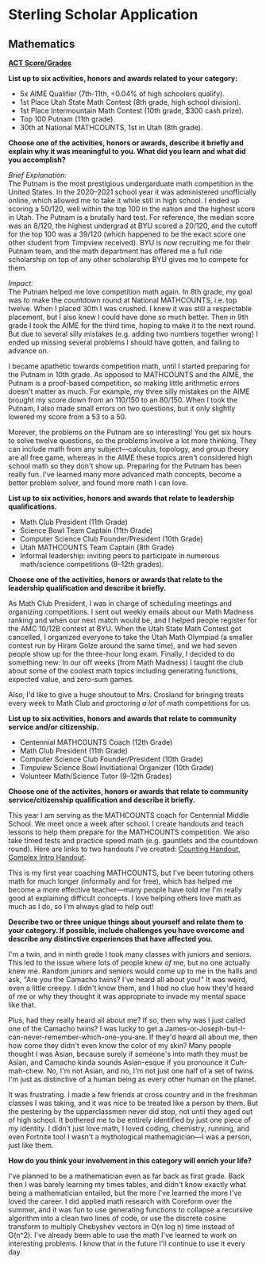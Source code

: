 # Sterling Scholar Application
## Mathematics

**[ACT Score/Grades](./Transcript.md)**


**List up to six activities, honors and awards related to your category:**
- 5x AIME Qualifier (7th-11th, <0.04% of high schoolers qualify).
- 1st Place Utah State Math Contest (8th grade, high school division).
- 1st Place Intermountain Math Contest (10th grade, $300 cash prize).
- Top 100 Putnam (11th grade).
- 30th at National MATHCOUNTS, 1st in Utah (8th grade).

**Choose one of the activities, honors or awards, describe it briefly and explain why it was meaningful to you. What did you learn and what did you accomplish?**

*Brief Explanation:*  
The Putnam is the most prestigious undergarduate math competition in the United States. In the 2020–2021 school year it was administered unofficially online, which allowed me to take it while still in high school. I ended up scoring a 50/120, well within the top 100 in the nation and the highest score in Utah. The Putnam is a brutally hard test. For reference, the median score was an 8/120, the highest undergrad at BYU scored a 20/120, and the cutoff for the top 100 was a 39/120 (which happened to be the exact score one other student from Timpview received). BYU is now recruiting me for their Putnam team, and the math department has offered me a full ride scholarship on top of any other scholarship BYU gives me to compete for them.

*Impact:*  
The Putnam helped me love competition math again. In 8th grade, my goal was to make the countdown round at National MATHCOUNTS, i.e. top twelve. When I placed 30th I was crushed. I knew it was still a respectable placement, but I also knew I could have done so much better. Then in 9th grade I took the AIME for the third time, hoping to make it to the next round. But due to several silly mistakes (e.g. adding two numbers together wrong) I ended up missing several problems I should have gotten, and failing to advance on.

I became apathetic towards competition math, until I started preparing for the Putnam in 10th grade. As opposed to MATHCOUNTS and the AIME, the Putnam is a proof-based competition, so making little arithmetic errors doesn't matter as much. For example, my three silly mistakes on the AIME brought my score down from an 110/150 to an 80/150. When I took the Putnam, I also made small errors on two questions, but it only slightly lowered my score from a 53 to a 50.

Morever, the problems on the Putnam are so interesting! You get six hours to solve twelve questions, so the problems involve a lot more thinking. They can include math from any subject—calculus, topology, and group theory are all free game, whereas in the AIME these topics aren't considered high school math so they don't show up. Preparing for the Putnam has been really fun. I've learned many more advanced math concepts, become a better problem solver, and found more math I can love.

**List up to six activities, honors and awards that relate to leadership qualifications.**
- Math Club President (11th Grade)
- Science Bowl Team Captain (11th Grade)
- Computer Science Club Founder/President (10th Grade)
- Utah MATHCOUNTS Team Captain (8th Grade)
- Informal leadership: inviting peers to participate in numerous math/science competitions (8–12th grades).

**Choose one of the activities, honors or awards that relate to the leadership qualification and describe it briefly.**

As Math Club President, I was in charge of scheduling meetings and organizing competitions. I sent out weekly emails about our Math Madness ranking and when our next match would be, and I helped people register for the AMC 10/12B contest at BYU. When the Utah State Math Contest got cancelled, I organized everyone to take the Utah Math Olympiad (a smaller contest run by Hiram Golze around the same time), and we had seven people show up for the three-hour long exam. Finally, I decided to do something new: In our off weeks (from Math Madness) I taught the club about some of the coolest math topics including generating functions, expected value, and zero-sum games.

Also, I'd like to give a huge shoutout to Mrs. Crosland for bringing treats every week to Math Club and proctoring *a lot* of math competitions for us.

**List up to six activities, honors and awards that relate to community service and/or citizenship.**
- Centennial MATHCOUNTS Coach (12th Grade)
- Math Club President (11th Grade)
- Computer Science Club Founder/President (10th Grade)
- Timpview Science Bowl Invitiational Organizer (10th Grade)
- Volunteer Math/Science Tutor (9–12th Grades)

**Choose one of the activites, honors or awards that relate to community service/citizenship qualification and describe it briefly.**

This year I am serving as the MATHCOUNTS coach for Centennial Middle School. We meet once a week after school. I create handouts and teach lessons to help them prepare for the MATHCOUNTS competition. We also take timed tests and practice speed math (e.g. gauntlets and the countdown round). Here are links to two handouts I've created: [Counting Handout](https://latex.artofproblemsolving.com/miscpdf/vdwpmzvt.pdf), [Complex Intro Handout](https://latex.artofproblemsolving.com/miscpdf/ynjodmui.pdf).

This is my first year coaching MATHCOUNTS, but I've been tutoring others math for much longer (informally and for free), which has helped me become a more effective teacher—many people have told me I'm really good at explaining difficult concepts. I love helping others love math as much as I do, so I'm always glad to help out!

**Describe two or three unique things about yourself and relate them to your category. If possible, include challenges you have overcome and describe any distinctive experiences that have affected you.**

I'm a twin, and in ninth grade I took many classes with juniors and seniors. This led to the issue where lots of people knew *of* me, but no one actually knew me. Random juniors and seniors would come up to me in the halls and ask, "Are you the Camacho twins? I've heard all about you!" It was weird, even a little creepy. I didn't know them, and I had no clue how they'd heard of me or why they thought it was appropriate to invade my mental space like that.

Plus, had they really heard all about me? If so, then why was I just called one of the Camacho twins? I was lucky to get a James-or-Joseph-but-I-can-never-remember-which-one-you-are. If they'd heard all about me, then how come they didn't even know the color of my skin? Many people thought I was Asian, because surely if someone's into math they must be Asian, and Camacho kinda sounds Asian-esque if you pronounce it Cuh-mah-chew. No, I'm not Asian, and no, I'm not just one half of a set of twins. I'm just as distinctive of a human being as every other human on the planet.

It was frustrating. I made a few friends at cross country and in the freshman classes I was taking, and it was nice to be treated like a person by them. But the pestering by the upperclassmen never did stop, not until they aged out of high school. It bothered me to be entirely identified by just one piece of my identity. I didn't just love math, I loved coding, chemistry, running, and even Fortnite too! I wasn't a mythological mathemagician—I was a person, just like them.

**How do you think your involvement in this category will enrich your life?**

I've planned to be a mathematician even as far back as first grade. Back then I was barely learning my times tables, and didn't know exactly what being a mathematician entailed, but the more I've learned the more I've loved the career. I did applied math research with Coreform over the summer, and it was fun to use generating functions to collapse a recursive algorithm into a clean two lines of code, or use the discrete cosine transform to multiply Chebyshev vectors in O(n log n) time instead of O(n^2). I've already been able to use the math I've learned to work on interesting problems. I know that in the future I'll continue to use it every day.
